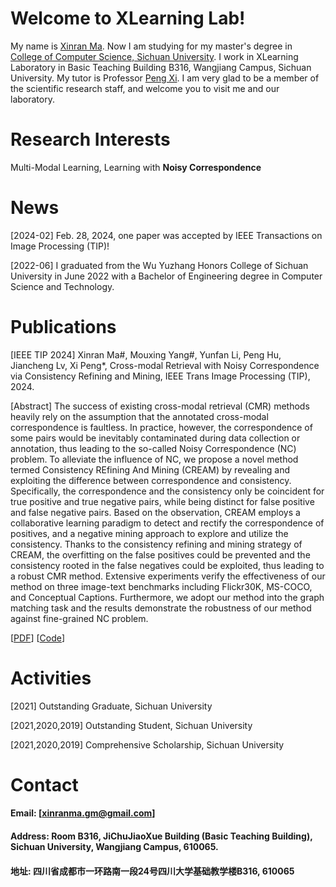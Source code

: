 # Welcome to XLearning Lab! 

My name is [Xinran Ma](https://allenHearst.github.io/maxinran.github.io/). Now I am studying for my master's degree in [College of Computer Science, Sichuan University](https://cs.scu.edu.cn/).
I work in XLearning Laboratory in Basic Teaching Building B316, Wangjiang Campus, Sichuan University. My tutor is Professor [Peng Xi](https://pengxi.me/).
I am very glad to be a member of the scientific research staff, and welcome you to visit me and our laboratory.

# Research Interests


Multi-Modal Learning, Learning with **Noisy Correspondence**








# News



[2024-02] Feb. 28, 2024, one paper was accepted by IEEE Transactions on Image Processing (TIP)! 

[2022-06] I graduated from the Wu Yuzhang Honors College of Sichuan University in June 2022 with a Bachelor of Engineering degree in Computer Science and Technology.






# Publications


[IEEE TIP 2024] Xinran Ma#, Mouxing Yang#, Yunfan Li, Peng Hu, Jiancheng Lv, Xi Peng*, Cross-modal Retrieval with Noisy Correspondence via Consistency Refining and Mining, IEEE Trans Image Processing (TIP), 2024.

[Abstract] The success of existing cross-modal retrieval (CMR) methods heavily rely on the assumption that the annotated cross-modal correspondence is faultless. In practice, however, the correspondence of some pairs would be inevitably contaminated during data collection or annotation, thus leading to the so-called Noisy Correspondence (NC) problem. To alleviate the influence of NC, we propose a novel method termed Consistency
REfining And Mining (CREAM) by revealing and exploiting the difference between correspondence and consistency. Specifically, the correspondence and the consistency only be coincident for true positive and true negative pairs, while being distinct for false positive and false negative pairs. Based on the observation, CREAM employs a collaborative learning paradigm to detect and rectify the correspondence of positives, and a negative mining approach to explore and utilize the consistency. Thanks to the consistency refining and mining strategy of CREAM, the overfitting on the false positives could be prevented and the consistency rooted in the false negatives could be exploited, thus leading to a robust CMR method. Extensive experiments verify the effectiveness of our method on three image-text benchmarks including Flickr30K, MS-COCO, and Conceptual
Captions. Furthermore, we adopt our method into the graph matching task and the results demonstrate the robustness of our method against fine-grained NC problem.

[[PDF](http://pengxi.me/wp-content/uploads/2024/03/pengxime-online.pdf)] [[Code](https://github.com/XLearning-SCU/2024-TIP-CREAM/)] 








# Activities





[2021] Outstanding Graduate, Sichuan University  

[2021,2020,2019] Outstanding Student, Sichuan University 

[2021,2020,2019] Comprehensive Scholarship, Sichuan University





# Contact

#### Email: [xinranma.gm@gmail.com]
#### Address: Room B316, JiChuJiaoXue Building (Basic Teaching Building), Sichuan University, Wangjiang Campus, 610065.
#### 地址: 四川省成都市一环路南一段24号四川大学基础教学楼B316, 610065
